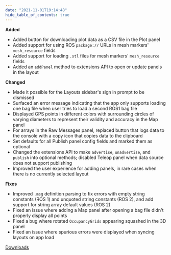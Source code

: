 ```yaml
---
date: "2021-11-01T19:14:48"
hide_table_of_contents: true
---
```

**Added**
- Added button for downloading plot data as a CSV file in the Plot panel
- Added support for using ROS `package://` URLs in mesh markers' `mesh_resource` fields
- Added support for loading `.stl` files for mesh markers' `mesh_resource` fields
- Added an `addPanel` method to extensions API to open or update panels in the layout

**Changed**
- Made it possible for the Layouts sidebar's sign in prompt to be dismissed
- Surfaced an error message indicating that the app only supports loading one bag file when user tries to load a second ROS1 bag file
- Displayed GPS points in different colors with surrounding circles of varying diameters to represent their validity and accuracy in the Map panel
- For arrays in the Raw Messages panel, replaced button that logs data to the console with a copy icon that copies data to the clipboard
- Set defaults for all Publish panel config fields and marked them as optional
- Changed the extensions API to make `advertise`, `unadvertise`, and `publish` into optional methods; disabled Teleop panel when data source does not support publishing
- Improved the user experience for adding panels, in rare cases when there is no currently selected layout

**Fixes**
- Improved `.msg` definition parsing to fix errors with empty string constants (ROS 1) and unquoted string constants (ROS 2), and add support for string array default values (ROS 2)
- Fixed an issue where adding a Map panel after opening a bag file didn't properly display all points 
- Fixed a bug where rotated `OccupancyGrids` appearing squashed in the 3D panel
- Fixed an issue where spurious errors were displayed when syncing layouts on app load
<!-- truncate -->
[Downloads](https://github.com/foxglove/studio/releases/tag/v0.21.0)
